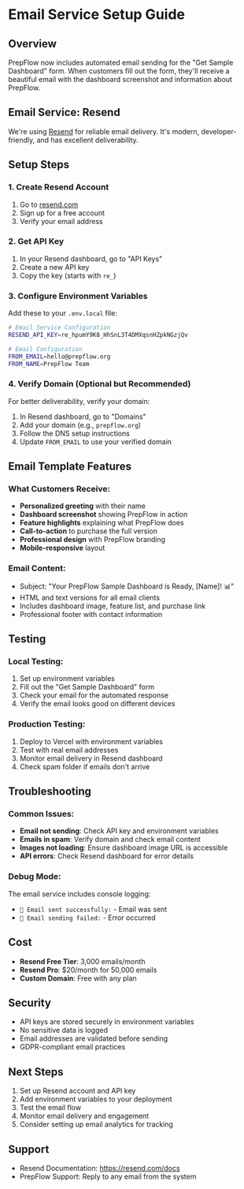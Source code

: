 # Email Service Setup Guide

## Overview

PrepFlow now includes automated email sending for the "Get Sample Dashboard" form. When customers fill out the form, they'll receive a beautiful email with the dashboard screenshot and information about PrepFlow.

## Email Service: Resend

We're using [Resend](https://resend.com) for reliable email delivery. It's modern, developer-friendly, and has excellent deliverability.

## Setup Steps

### 1. Create Resend Account

1. Go to [resend.com](https://resend.com)
2. Sign up for a free account
3. Verify your email address

### 2. Get API Key

1. In your Resend dashboard, go to "API Keys"
2. Create a new API key
3. Copy the key (starts with `re_`)

### 3. Configure Environment Variables

Add these to your `.env.local` file:

```bash
# Email Service Configuration
RESEND_API_KEY=re_hpumY9K8_HhSnL3T4DMXqsnHZpkNGzjQv

# Email Configuration
FROM_EMAIL=hello@prepflow.org
FROM_NAME=PrepFlow Team
```

### 4. Verify Domain (Optional but Recommended)

For better deliverability, verify your domain:

1. In Resend dashboard, go to "Domains"
2. Add your domain (e.g., `prepflow.org`)
3. Follow the DNS setup instructions
4. Update `FROM_EMAIL` to use your verified domain

## Email Template Features

### What Customers Receive:

- **Personalized greeting** with their name
- **Dashboard screenshot** showing PrepFlow in action
- **Feature highlights** explaining what PrepFlow does
- **Call-to-action** to purchase the full version
- **Professional design** with PrepFlow branding
- **Mobile-responsive** layout

### Email Content:

- Subject: "Your PrepFlow Sample Dashboard is Ready, [Name]! 📊"
- HTML and text versions for all email clients
- Includes dashboard image, feature list, and purchase link
- Professional footer with contact information

## Testing

### Local Testing:

1. Set up environment variables
2. Fill out the "Get Sample Dashboard" form
3. Check your email for the automated response
4. Verify the email looks good on different devices

### Production Testing:

1. Deploy to Vercel with environment variables
2. Test with real email addresses
3. Monitor email delivery in Resend dashboard
4. Check spam folder if emails don't arrive

## Troubleshooting

### Common Issues:

- **Email not sending**: Check API key and environment variables
- **Emails in spam**: Verify domain and check email content
- **Images not loading**: Ensure dashboard image URL is accessible
- **API errors**: Check Resend dashboard for error details

### Debug Mode:

The email service includes console logging:

- `📧 Email sent successfully:` - Email was sent
- `📧 Email sending failed:` - Error occurred

## Cost

- **Resend Free Tier**: 3,000 emails/month
- **Resend Pro**: $20/month for 50,000 emails
- **Custom Domain**: Free with any plan

## Security

- API keys are stored securely in environment variables
- No sensitive data is logged
- Email addresses are validated before sending
- GDPR-compliant email practices

## Next Steps

1. Set up Resend account and API key
2. Add environment variables to your deployment
3. Test the email flow
4. Monitor email delivery and engagement
5. Consider setting up email analytics for tracking

## Support

- Resend Documentation: https://resend.com/docs
- PrepFlow Support: Reply to any email from the system
